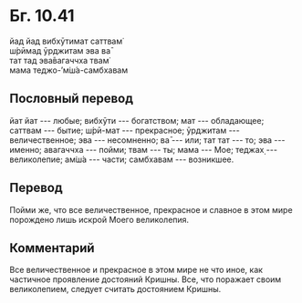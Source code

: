 # Бг. 10.41
йад йад вибхӯтимат саттвам̇<br/>
ш́рӣмад ӯрджитам эва ва̄<br/>
тат тад эва̄вагаччха твам̇<br/>
мама теджо-’м̇ш́а-самбхавам
## Пословный перевод

йат йат --- любые; вибхӯти --- богатством; мат --- обладающее; саттвам
--- бытие; ш́рӣ-мат --- прекрасное; ӯрджитам --- величественное; эва ---
несомненно; ва̄ --- или; тат тат --- то; эва --- именно; авагаччха ---
пойми; твам --- ты; мама --- Мое; теджах̣ --- великолепие; ам̇ш́а ---
части; самбхавам --- возникшее.

## Перевод

Пойми же, что все величественное, прекрасное и славное в этом мире
порождено лишь искрой Моего великолепия.

## Комментарий

Все величественное и прекрасное в этом мире не что иное, как частичное
проявление достояний Кришны. Все, что поражает своим великолепием,
следует считать достоянием Кришны.
